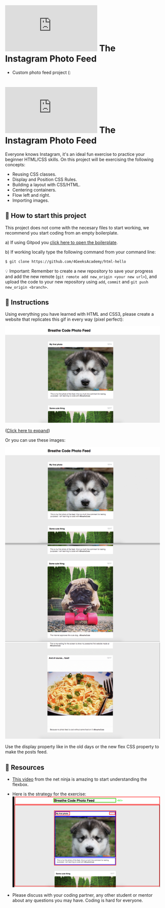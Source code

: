 # ![alt text](https://assets.breatheco.de/apis/img/images.php?blob&random&cat=icon&tags=breathecode,32)  The Instagram Photo Feed

+ Custom photo feed project (: 


# ![alt text](https://assets.breatheco.de/apis/img/images.php?blob&random&cat=icon&tags=breathecode,32)  The Instagram Photo Feed

Everyone knows Instagram, it's an ideal fun exercise to practice your beginner HTML/CSS skills. On this project will be exercising the following concepts:

- Reusing CSS classes.
- Display and Position CSS Rules.
- Building a layout with CSS/HTML.
- Centering containers.
- Flow left and right.
- Importing images.


## 🌱  How to start this project

This project does not come with the necesary files to start working, we recommend you start coding from an empty boilerplate.

a) If using Gitpod you [click here to open the boilerplate](https://github.com/4GeeksAcademy/html-hello).  

b) If working locally type the following command from your command line: 

```bash
$ git clone https://github.com/4GeeksAcademy/html-hello
```

💡 Important: Remember to create a new repository to save your progress and add the new remote (`git remote add new_origin <your new url>`), and upload the code to your new repository using `add`, `commit` and `git push new_origin <branch>`.




## 📝 Instructions

Using everything you have learned with HTML and CSS3, please create a website that replicates this gif in every way (pixel perfect):

<img src="https://github.com/breatheco-de/exercise-instagram-feed/blob/master/preview.gif?raw=true" /> 

([Click here to expand](https://github.com/breatheco-de/exercise-instagram-feed/blob/master/preview.gif?raw=true))

Or you can use these images:

![imagen 1 ](https://github.com/breatheco-de/exercise-instagram-feed/blob/master/inst-3.png?raw=true)
![imagen 2 ](https://github.com/breatheco-de/exercise-instagram-feed/blob/master/inst-5.png?raw=true)
![imagen 3 ](https://github.com/breatheco-de/exercise-instagram-feed/blob/master/inst-6.png?raw=true)

Use the display property like in the old days or the new flex CSS property to make the posts feed.

## 📒 Resources

- [This video](https://www.youtube.com/watch?v=Y8zMYaD1bz0) from the net ninja is amazing to start understanding the flexbox.

- Here is the strategy for the exercise: ![Instagram Photo Feed Strategy](https://github.com/breatheco-de/exercise-instagram-feed/blob/master/strategy.png?raw=true)

- Please discuss with your coding partner, any other student or mentor about any questions you may have. Coding is hard for everyone.

